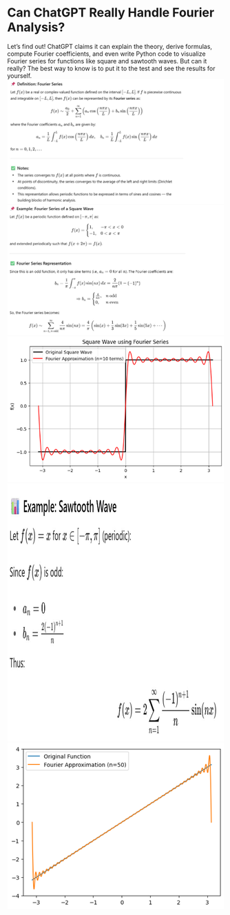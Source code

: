 #  Can ChatGPT Really Handle Fourier Analysis?
Let’s find out! ChatGPT claims it can explain the theory, derive formulas, compute Fourier coefficients, and even write Python code to visualize Fourier series for functions like square and sawtooth waves. But can it really? The best way to know is to put it to the test and see the results for yourself.
![Alt text](FSDefinition.jpg)
![Alt text](example.jpg)
![Alt text](sqr.png)
<img src="sawtootheg.jpg" alt="Description" width="600" height="600">
![Alt text](sawtt.png)
